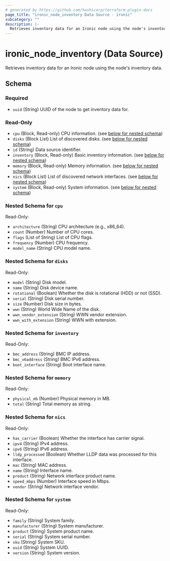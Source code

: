 ```yaml
---
# generated by https://github.com/hashicorp/terraform-plugin-docs
page_title: "ironic_node_inventory Data Source - ironic"
subcategory: ""
description: |-
  Retrieves inventory data for an Ironic node using the node's inventory data.
---
```


# ironic_node_inventory (Data Source)

Retrieves inventory data for an Ironic node using the node's inventory data.



<!-- schema generated by tfplugindocs -->
## Schema

### Required

- `uuid` (String) UUID of the node to get inventory data for.

### Read-Only

- `cpu` (Block, Read-only) CPU information. (see [below for nested schema](#nestedblock--cpu))
- `disks` (Block List) List of discovered disks. (see [below for nested schema](#nestedblock--disks))
- `id` (String) Data source identifier.
- `inventory` (Block, Read-only) Basic inventory information. (see [below for nested schema](#nestedblock--inventory))
- `memory` (Block, Read-only) Memory information. (see [below for nested schema](#nestedblock--memory))
- `nics` (Block List) List of discovered network interfaces. (see [below for nested schema](#nestedblock--nics))
- `system` (Block, Read-only) System information. (see [below for nested schema](#nestedblock--system))

<a id="nestedblock--cpu"></a>
### Nested Schema for `cpu`

Read-Only:

- `architecture` (String) CPU architecture (e.g., x86_64).
- `count` (Number) Number of CPU cores.
- `flags` (List of String) List of CPU flags.
- `frequency` (Number) CPU frequency.
- `model_name` (String) CPU model name.


<a id="nestedblock--disks"></a>
### Nested Schema for `disks`

Read-Only:

- `model` (String) Disk model.
- `name` (String) Disk device name.
- `rotational` (Boolean) Whether the disk is rotational (HDD) or not (SSD).
- `serial` (String) Disk serial number.
- `size` (Number) Disk size in bytes.
- `wwn` (String) World Wide Name of the disk.
- `wwn_vendor_extension` (String) WWN vendor extension.
- `wwn_with_extension` (String) WWN with extension.


<a id="nestedblock--inventory"></a>
### Nested Schema for `inventory`

Read-Only:

- `bmc_address` (String) BMC IP address.
- `bmc_v6address` (String) BMC IPv6 address.
- `boot_interface` (String) Boot interface name.


<a id="nestedblock--memory"></a>
### Nested Schema for `memory`

Read-Only:

- `physical_mb` (Number) Physical memory in MB.
- `total` (String) Total memory as string.


<a id="nestedblock--nics"></a>
### Nested Schema for `nics`

Read-Only:

- `has_carrier` (Boolean) Whether the interface has carrier signal.
- `ipv4` (String) IPv4 address.
- `ipv6` (String) IPv6 address.
- `lldp_processed` (Boolean) Whether LLDP data was processed for this interface.
- `mac` (String) MAC address.
- `name` (String) Interface name.
- `product` (String) Network interface product name.
- `speed_mbps` (Number) Interface speed in Mbps.
- `vendor` (String) Network interface vendor.


<a id="nestedblock--system"></a>
### Nested Schema for `system`

Read-Only:

- `family` (String) System family.
- `manufacturer` (String) System manufacturer.
- `product` (String) System product name.
- `serial` (String) System serial number.
- `sku` (String) System SKU.
- `uuid` (String) System UUID.
- `version` (String) System version.

